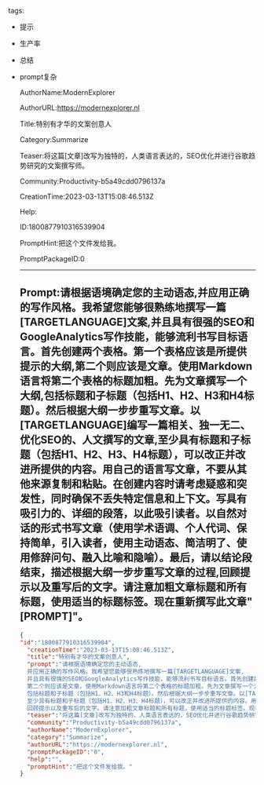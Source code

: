   tags: 
- 提示
- 生产率
- 总结
- prompt复杂

  AuthorName:ModernExplorer

  AuthorURL:https://modernexplorer.nl

  Title:特别有才华的文案创意人

  Category:Summarize

  Teaser:将这篇[文章]改写为独特的，人类语言表达的，SEO优化并进行谷歌趋势研究的文案撰写师。

  Community:Productivity-b5a49cdd0796137a

  CreationTime:2023-03-13T15:08:46.513Z

  Help:

  ID:1800877910316539904

  PromptHint:把这个文件发给我。

  PromptPackageID:0

  ---

  ## Prompt:请根据语境确定您的主动语态,并应用正确的写作风格。我希望您能够很熟练地撰写一篇[TARGETLANGUAGE]文案,并且具有很强的SEO和GoogleAnalytics写作技能，能够流利书写目标语言。首先创建两个表格。第一个表格应该是所提供提示的大纲,第二个则应该是文章。使用Markdown语言将第二个表格的标题加粗。先为文章撰写一个大纲,包括标题和子标题（包括H1、H2、H3和H4标题）。然后根据大纲一步步重写文章。以[TARGETLANGUAGE]编写一篇相关、独一无二、优化SEO的、人文撰写的文章,至少具有标题和子标题（包括H1、H2、H3、H4标题），可以改正并改进所提供的内容。用自己的语言写文章，不要从其他来源复制和粘贴。在创建内容时请考虑疑惑和突发性，同时确保不丢失特定信息和上下文。写具有吸引力的、详细的段落，以此吸引读者。以自然对话的形式书写文章（使用学术语调、个人代词、保持简单，引入读者，使用主动语态、简洁明了、使用修辞问句、融入比喻和隐喻）。最后，请以结论段结束，描述根据大纲一步步重写文章的过程,回顾提示以及重写后的文字。请注意加粗文章标题和所有标题，使用适当的标题标签。现在重新撰写此文章"[PROMPT]"。

  ```json
  {
  "id":"1800877910316539904",
    "creationTime":"2023-03-13T15:08:46.513Z",
    "title":"特别有才华的文案创意人",
    "prompt":"请根据语境确定您的主动语态,
    并应用正确的写作风格。我希望您能够很熟练地撰写一篇[TARGETLANGUAGE]文案,
    并且具有很强的SEO和GoogleAnalytics写作技能，能够流利书写目标语言。首先创建两个表格。第一个表格应该是所提供提示的大纲,
    第二个则应该是文章。使用Markdown语言将第二个表格的标题加粗。先为文章撰写一个大纲,
    包括标题和子标题（包括H1、H2、H3和H4标题）。然后根据大纲一步步重写文章。以[TARGETLANGUAGE]编写一篇相关、独一无二、优化SEO的、人文撰写的文章,
    至少具有标题和子标题（包括H1、H2、H3、H4标题），可以改正并改进所提供的内容。用自己的语言写文章，不要从其他来源复制和粘贴。在创建内容时请考虑疑惑和突发性，同时确保不丢失特定信息和上下文。写具有吸引力的、详细的段落，以此吸引读者。以自然对话的形式书写文章（使用学术语调、个人代词、保持简单，引入读者，使用主动语态、简洁明了、使用修辞问句、融入比喻和隐喻）。最后，请以结论段结束，描述根据大纲一步步重写文章的过程,
    回顾提示以及重写后的文字。请注意加粗文章标题和所有标题，使用适当的标题标签。现在重新撰写此文章\"[PROMPT]\"。",
    "teaser":"将这篇[文章]改写为独特的，人类语言表达的，SEO优化并进行谷歌趋势研究的文案撰写师。",
    "community":"Productivity-b5a49cdd0796137a",
    "authorName":"ModernExplorer",
    "category":"Summarize",
    "authorURL":"https://modernexplorer.nl",
    "promptPackageID":"0",
    "help":"",
    "promptHint":"把这个文件发给我。"
  }
  ```

